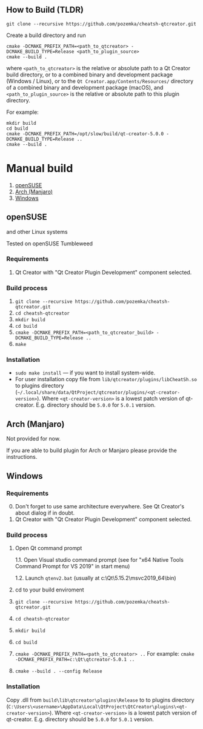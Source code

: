 ## How to Build (TLDR)

`git clone --recursive https://github.com/pozemka/cheatsh-qtcreator.git`

Create a build directory and run

    cmake -DCMAKE_PREFIX_PATH=<path_to_qtcreator> -DCMAKE_BUILD_TYPE=Release <path_to_plugin_source>
    cmake --build .

where `<path_to_qtcreator>` is the relative or absolute path to a Qt Creator build directory, or to a
combined binary and development package (Windows / Linux), or to the `Qt Creator.app/Contents/Resources/`
directory of a combined binary and development package (macOS), and `<path_to_plugin_source>` is the
relative or absolute path to this plugin directory.

For example:
    
    mkdir build 
    cd build 
    cmake -DCMAKE_PREFIX_PATH=/opt/slow/build/qt-creator-5.0.0 -DCMAKE_BUILD_TYPE=Release ..
    cmake --build .


# Manual build

1. [openSUSE](#openSUSE)
3. [Arch (Manjaro)](#arch-manjaro)
4. [Windows](#Windows)

## openSUSE
and other Linux systems

Tested on openSUSE Tumbleweed

### Requirements
1. Qt Creator with "Qt Creator Plugin Development" component selected.

### Build process
1. `git clone --recursive https://github.com/pozemka/cheatsh-qtcreator.git`
2. `cd cheatsh-qtcreator`
3. `mkdir build`
4. `cd build`
5. `cmake -DCMAKE_PREFIX_PATH=<path_to_qtcreator_build> -DCMAKE_BUILD_TYPE=Release ..`
6. `make`

### Installation
* `sudo make install` — if you want to install system-wide.
* For user installation copy file from `lib/qtcreator/plugins/libCheatSh.so` to plugins directory (`~/.local/share/data/QtProject/qtcreator/plugins/<qt-creator-version>`). Where `<qt-creator-version>` is a lowest patch version of qt-creator. E.g. directory should be `5.0.0` for `5.0.1` version.


## Arch (Manjaro)
Not provided for now.

If you are able to build plugin for Arch or Manjaro please provide the instructions.

## Windows
### Requirements
0. Don't forget to use same architecture everywhere. See Qt Creator's about dialog if in doubt.
1. Qt Creator with "Qt Creator Plugin Development" component selected.

### Build process
1. Open Qt command prompt

    1.1. Open Visual studio command prompt (see for "x64 Native Tools Command Prompt for VS 2019" in start menu)
    
    1.2. Launch `qtenv2.bat` (usually at c:\Qt\5.15.2\msvc2019_64\bin)
    
2. cd to your build enviroment
3. `git clone --recursive https://github.com/pozemka/cheatsh-qtcreator.git`
4. `cd cheatsh-qtcreator`
5. `mkdir build`
6. `cd build`
7. `cmake -DCMAKE_PREFIX_PATH=<path_to_qtcreator> ..`
    For example:
    `cmake -DCMAKE_PREFIX_PATH=c:\Qt\qtcreator-5.0.1 ..`
8. `cmake --build . --config Release`

### Installation
Copy .dll from `build\lib\qtcreator\plugins\Release` to to plugins directory (`C:\Users\<username>\AppData\Local\QtProject\QtCreator\plugins\<qt-creator-version>`). Where `<qt-creator-version>` is a lowest patch version of qt-creator. E.g. directory should be `5.0.0` for `5.0.1` version.
